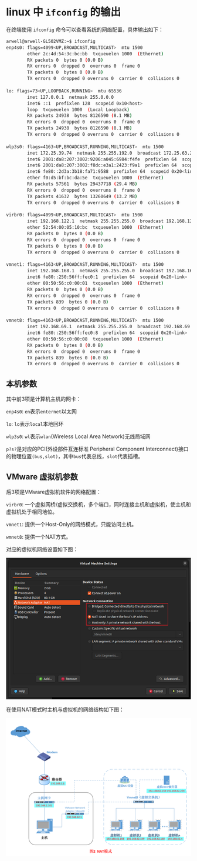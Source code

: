 # linux 中 `ifconfig` 的输出

在终端使用 `ifconfig` 命令可以查看系统的网络配置，具体输出如下：
```sh
arwell@arwell-GL502VMZ:~$ ifconfig
enp4s0: flags=4099<UP,BROADCAST,MULTICAST>  mtu 1500
        ether 2c:4d:54:3c:bc:bb  txqueuelen 1000  (Ethernet)
        RX packets 0  bytes 0 (0.0 B)
        RX errors 0  dropped 0  overruns 0  frame 0
        TX packets 0  bytes 0 (0.0 B)
        TX errors 0  dropped 0 overruns 0  carrier 0  collisions 0

lo: flags=73<UP,LOOPBACK,RUNNING>  mtu 65536
        inet 127.0.0.1  netmask 255.0.0.0
        inet6 ::1  prefixlen 128  scopeid 0x10<host>
        loop  txqueuelen 1000  (Local Loopback)
        RX packets 24938  bytes 8126590 (8.1 MB)
        RX errors 0  dropped 0  overruns 0  frame 0
        TX packets 24938  bytes 8126590 (8.1 MB)
        TX errors 0  dropped 0 overruns 0  carrier 0  collisions 0

wlp3s0: flags=4163<UP,BROADCAST,RUNNING,MULTICAST>  mtu 1500
        inet 172.25.39.74  netmask 255.255.192.0  broadcast 172.25.63.255
        inet6 2001:da8:207:3002:9206:a045:6984:f4fe  prefixlen 64  scopeid 0x0<global>
        inet6 2001:da8:207:3002:f8dc:e3a1:2423:f9a1  prefixlen 64  scopeid 0x0<global>
        inet6 fe80::2d3a:3b18:fa71:9588  prefixlen 64  scopeid 0x20<link>
        ether f0:d5:bf:bc:da:5e  txqueuelen 1000  (Ethernet)
        RX packets 57561  bytes 29437718 (29.4 MB)
        RX errors 0  dropped 0  overruns 0  frame 0
        TX packets 41632  bytes 13260649 (13.2 MB)
        TX errors 0  dropped 0 overruns 0  carrier 0  collisions 0

virbr0: flags=4099<UP,BROADCAST,MULTICAST>  mtu 1500
        inet 192.168.122.1  netmask 255.255.255.0  broadcast 192.168.122.255
        ether 52:54:00:05:10:bc  txqueuelen 1000  (Ethernet)
        RX packets 0  bytes 0 (0.0 B)
        RX errors 0  dropped 0  overruns 0  frame 0
        TX packets 0  bytes 0 (0.0 B)
        TX errors 0  dropped 0 overruns 0  carrier 0  collisions 0

vmnet1: flags=4163<UP,BROADCAST,RUNNING,MULTICAST>  mtu 1500
        inet 192.168.168.1  netmask 255.255.255.0  broadcast 192.168.168.255
        inet6 fe80::250:56ff:fec0:1  prefixlen 64  scopeid 0x20<link>
        ether 00:50:56:c0:00:01  txqueuelen 1000  (Ethernet)
        RX packets 0  bytes 0 (0.0 B)
        RX errors 0  dropped 0  overruns 0  frame 0
        TX packets 839  bytes 0 (0.0 B)
        TX errors 0  dropped 0 overruns 0  carrier 0  collisions 0

vmnet8: flags=4163<UP,BROADCAST,RUNNING,MULTICAST>  mtu 1500
        inet 192.168.69.1  netmask 255.255.255.0  broadcast 192.168.69.255
        inet6 fe80::250:56ff:fec0:8  prefixlen 64  scopeid 0x20<link>
        ether 00:50:56:c0:00:08  txqueuelen 1000  (Ethernet)
        RX packets 0  bytes 0 (0.0 B)
        RX errors 0  dropped 0  overruns 0  frame 0
        TX packets 839  bytes 0 (0.0 B)
        TX errors 0  dropped 0 overruns 0  carrier 0  collisions 0
```

## 本机参数

其中前3项是计算机主机的网卡：

`enp4s0`: `en`表示`enternet`以太网

`lo`: `lo`表示`local`本地回环

`wlp3s0`: `wl`表示`wlan`(Wireless Local Area Network)无线局域网

`p?s?`是对应的PCI(外设部件互连标准 Peripheral Component Interconnect)接口的物理位置`(bus,slot)`，其中`bus`代表总线，`slot`代表插槽。

## VMware 虚拟机参数

后3项是VMware虚拟机软件的网络配置：

`virbr0`: 一个虚拟网桥/虚拟交换机，多个端口，同时连接主机和虚拟机，使主机和虚拟机处于相同地位。

`vmnet1`: 提供一个Host-Only的网络模式，只能访问主机。

`wmnet8`: 提供一个NAT方式。

对应的虚拟机网络设置如下图：

![虚拟机网络设置](./fig/1.png)

在使用NAT模式时主机与虚拟机的网络结构如下图：

![NAT模式](./fig/2.png)
